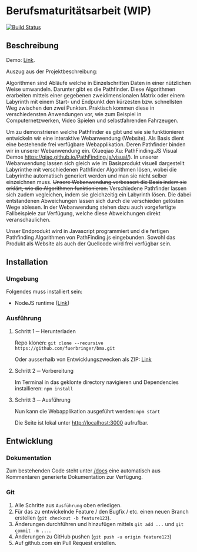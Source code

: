 Berufsmaturitätsarbeit (WIP)
============================

[![Build Status](https://travis-ci.org/fuerbringer/bma.svg?branch=master)](https://travis-ci.org/fuerbringer/bma)

## Beschreibung

Demo: [Link](https://bma.fuerbringer.info).

Auszug aus der Projektbeschreibung:

Algorithmen sind Abläufe welche in Einzelschritten Daten in einer nützlichen Weise umwandeln. Darunter gibt es die Pathfinder. Diese Algorithmen erarbeiten mittels einer gegebenen zweidimensionalen Matrix oder einem Labyrinth mit einem Start- und Endpunkt den kürzesten bzw. schnellsten Weg zwischen den zwei Punkten. Praktisch kommen diese in verschiedensten Anwendungen vor, wie zum Beispiel in Computernetzwerken, Video Spielen und selbstfahrenden Fahrzeugen.

Um zu demonstrieren welche Pathfinder es gibt und wie sie funktionieren entwickeln wir eine interaktive Webanwendung (Website). Als Basis dient eine bestehende frei verfügbare Webapplikation. Deren Pathfinder binden wir in unserer Webanwendung ein. (Xueqiao Xu: PathFinding.JS Visual Demos https://qiao.github.io/PathFinding.js/visual/). In unserer Webanwendung lassen sich gleich wie im Basisprodukt visuell dargestellt Labyrinthe mit verschiedenen Pathfinder Algorithmen lösen, wobei die Labyrinthe automatisch generiert werden und man sie nicht selber einzeichnen muss. ~~Unsere Webanwendung verbessert die Basis indem sie erklärt, wie die Algorithmen funktionieren.~~ Verschiedene Pathfinder lassen sich zudem vegleichen, indem sie gleichzeitig ein Labyrinth lösen. Die dabei entstandenen Abweichungen lassen sich durch die verschieden gelösten Wege ablesen. In der Webanwendung stehen dazu auch vorgefertigte Fallbeispiele zur Verfügung, welche diese Abweichungen direkt veranschaulichen.

Unser Endprodukt wird in Javascript programmiert und die fertigen Pathfinding Algorithmen von PathFinding.js eingebunden. Sowohl das Produkt als Website als auch der Quellcode wird frei verfügbar sein.

Installation
------------

### Umgebung

Folgendes muss installiert sein:

-   NodeJS runtime ([Link](https://nodejs.org/))

### Ausführung

1.  Schritt 1 ─ Herunterladen

    Repo klonen:
    `git clone --recursive https://github.com/fuerbringer/bma.git`

    Oder ausserhalb von Entwicklungszwecken als ZIP:
    [Link](https://github.com/fuerbringer/bma/archive/master.zip)

2.  Schritt 2 ─ Vorbereitung

    Im Terminal in das geklonte directory navigieren und Dependencies
    installieren: `npm install`

3.  Schritt 3 ─ Ausführung

    Nun kann die Webapplikation ausgeführt werden: `npm start`

    Die Seite ist lokal unter <http://localhost:3000> aufrufbar.

Entwicklung
-----------

### Dokumentation

Zum bestehenden Code steht unter [/docs](https://bma.fuerbringer/docs) eine automatisch aus Kommentaren generierte Dokumentation zur Verfügung.

### Git

1.  Alle Schritte aus `Ausführung` oben erledigen.
2.  Für das zu entwickelnde Feature / den Bugfix / etc. einen neuen
    Branch erstellen (`git checkout -b feature123`).
3.  Änderungen durchführen und hinzufügen mittels `git add ...` und
    `git commit -m ...`.
4.  Änderungen zu GitHub pushen (`git push -u origin feature123`)
5.  Auf github.com ein Pull Request erstellen.
